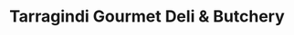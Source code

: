 ---
title: "Tarragindi Gourmet Deli & Butchery"
url: /brisbane/tarragindi-gourmet-deli-and-butchery/
shop: deli
---